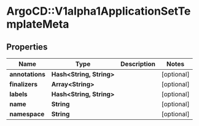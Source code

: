 # ArgoCD::V1alpha1ApplicationSetTemplateMeta

## Properties
Name | Type | Description | Notes
------------ | ------------- | ------------- | -------------
**annotations** | **Hash&lt;String, String&gt;** |  | [optional] 
**finalizers** | **Array&lt;String&gt;** |  | [optional] 
**labels** | **Hash&lt;String, String&gt;** |  | [optional] 
**name** | **String** |  | [optional] 
**namespace** | **String** |  | [optional] 



